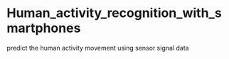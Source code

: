 # Human_activity_recognition_with_smartphones
predict the human activity movement using sensor signal data
